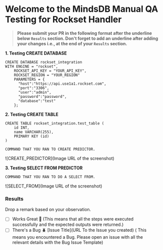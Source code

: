 # Welcome to the MindsDB Manual QA Testing for Rockset Handler

> **Please submit your PR in the following format after the underline below `Results` section. Don't forget to add an underline after adding your changes i.e., at the end of your `Results` section.**

**1. Testing CREATE DATABASE**

```
CREATE DATABASE rockset_integration
WITH ENGINE = "rockset",
    ROCKSET_API_KEY = "YOUR_API_KEY",
    ROCKSET_REGION = "YOUR_REGION"
    PARAMETERS = {
      "host":"https://api.use1a1.rockset.com",
      "port":"3306",
      "user":"admin",
      "password":"password",
      "database":"test"
    };
```


**2. Testing CREATE TABLE**

```
CREATE TABLE rockset_integration.test_table (
    id INT,
    name VARCHAR(255),
    PRIMARY KEY (id)
)
```

```
COMMAND THAT YOU RAN TO CREATE PREDICTOR.
```

![CREATE_PREDICTOR](Image URL of the screenshot)

**3. Testing SELECT FROM PREDICTOR**

```
COMMAND THAT YOU RAN TO DO A SELECT FROM.
```

![SELECT_FROM](Image URL of the screenshot)

### Results

Drop a remark based on your observation.
- [ ] Works Great 💚 (This means that all the steps were executed successfully and the expected outputs were returned.)
- [ ] There's a Bug 🪲 [Issue Title](URL To the Issue you created) ( This means you encountered a Bug. Please open an issue with all the relevant details with the Bug Issue Template)
